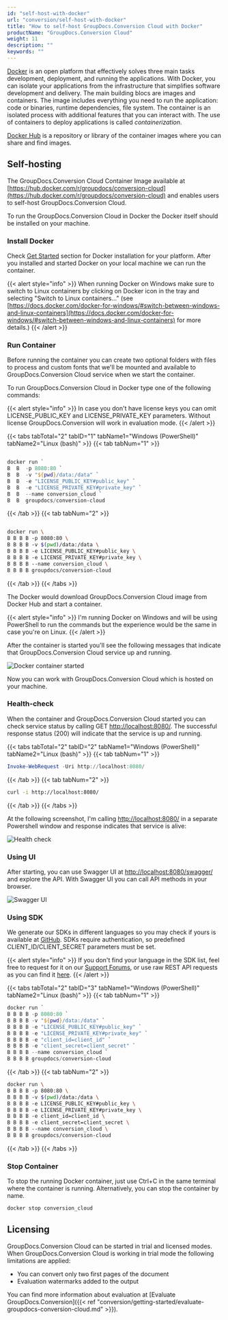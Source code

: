 ```yaml
---
id: "self-host-with-docker"
url: "conversion/self-host-with-docker"
title: "How to self-host GroupDocs.Conversion Cloud with Docker"
productName: "GroupDocs.Conversion Cloud"
weight: 11
description: ""
keywords: ""
---
```


[Docker](https://docs.docker.com/get-started/overview/) is an open platform that effectively solves three main tasks development, deployment, and running the applications. With Docker, you can isolate your applications from the infrastructure that simplifies software development and delivery. The main building blocs are images and containers. The image includes everything you need to run the application: code or binaries, runtime dependencies, file system. The container is an isolated process with additional features that you can interact with. The use of containers to deploy applications is called *containerization*.

[Docker Hub](https://hub.docker.com/) is a repository or library of the container images where you can share and find images.

## Self-hosting

The GroupDocs.Conversion Cloud Container Image available at [https://hub.docker.com/r/groupdocs/conversion-cloud](https://hub.docker.com/r/groupdocs/conversion-cloud) and enables users to self-host GroupDocs.Conversion Cloud.

To run the GroupDocs.Conversion Cloud in Docker the Docker itself should be installed on your machine.

### Install Docker

Check [Get Started](https://www.docker.com/get-started) section for Docker installation for your platform. After you installed and started Docker on your local machine we can run the container.

{{< alert style="info" >}}
When running Docker on Windows make sure to switch to Linux containers by clicking on Docker icon in the tray and selecting "Switch to Linux containers..." (see [https://docs.docker.com/docker-for-windows/#switch-between-windows-and-linux-containers](https://docs.docker.com/docker-for-windows/#switch-between-windows-and-linux-containers) for more details.)
{{< /alert >}}

### Run Container

Before running the container you can create two optional folders with files to process and custom fonts that we'll be mounted and available to GroupDocs.Conversion Cloud service when we start the container.

To run GroupDocs.Conversion Cloud in Docker type one of the following commands:

{{< alert style="info" >}}
In case you don't have license keys you can omit LICENSE_PUBLIC_KEY and LICENSE_PRIVATE_KEY parameters. Without license GroupDocs.Conversion will work in evaluation mode.
{{< /alert >}}

{{< tabs tabTotal="2" tabID="1" tabName1="Windows (PowerShell)" tabName2="Linux (bash)" >}} {{< tab tabNum="1" >}}

```powershell

docker run `
В  В  -p 8080:80 `
В  В  -v "${pwd}/data:/data" `
В  В  -e "LICENSE_PUBLIC_KEY#public_key" `
В  В  -e "LICENSE_PRIVATE_KEY#private_key" `
В  В  --name conversion_cloud `
В  В  groupdocs/conversion-cloud

```

{{< /tab >}} {{< tab tabNum="2" >}}

```bash

docker run \
В В В В -p 8080:80 \
В В В В -v $(pwd)/data:/data \
В В В В -e LICENSE_PUBLIC_KEY#public_key \
В В В В -e LICENSE_PRIVATE_KEY#private_key \
В В В В --name conversion_cloud \
В В В В groupdocs/conversion-cloud

```

{{< /tab >}} {{< /tabs >}}

The Docker would download GroupDocs.Conversion Cloud image from Docker Hub and start a container. 

{{< alert style="info" >}}
I'm running Docker on Windows and will be using PowerShell to run the commands but the experience would be the same in case you're on Linux.
{{< /alert >}}

After the container is started you'll see the following messages that indicate that GroupDocs.Conversion Cloud service up and running.

![Docker container started](conversion/images/start.png)

Now you can work with GroupDocs.Conversion Cloud which is hosted on your machine.

### Health-check

When the container and GroupDocs.Conversion Cloud started you can check service status by calling GET [http://localhost:8080/](http://localhost:8080/). The successful response status (200) will indicate that the service is up and running.

{{< tabs tabTotal="2" tabID="2" tabName1="Windows (PowerShell)" tabName2="Linux (bash)" >}} {{< tab tabNum="1" >}}

```powershell
Invoke-WebRequest -Uri http://localhost:8080/
```

{{< /tab >}} {{< tab tabNum="2" >}}

```bash
curl -i http://localhost:8080/
```

{{< /tab >}} {{< /tabs >}}

At the following screenshot, I'm calling [http://localhost:8080/](http://localhost:8080/) in a separate Powershell window and response indicates that service is alive:

![Health check](conversion/images/invoke.png)

### Using UI

After starting, you can use Swagger UI at [http://localhost:8080/swagger/](http://localhost:8080/swagger/) and explore the API. With Swagger UI you can call API methods in your browser.

![Swagger UI](conversion/images/UI.png)

### Using SDK

We generate our SDKs in different languages so you may check if yours is available at [GitHub](https://github.com/groupdocs-conversion-cloud). SDKs require authentication, so predefined CLIENT_ID/CLIENT_SECRET parameters must be set.

{{< alert style="info" >}}
If you don't find your language in the SDK list, feel free to request for it on our [Support Forums](https://forum.groupdocs.cloud/c/conversion), or use raw REST API requests as you can find it [here](https://products.groupdocs.cloud/conversion/curl).
{{< /alert >}}

{{< tabs tabTotal="2" tabID="3" tabName1="Windows (PowerShell)" tabName2="Linux (bash)" >}} {{< tab tabNum="1" >}}

```powershell
docker run `
В В В В -p 8080:80 `
В В В В -v "${pwd}/data:/data" `
В В В В -e "LICENSE_PUBLIC_KEY#public_key" `
В В В В -e "LICENSE_PRIVATE_KEY#private_key" `
В В В В -e "client_id=client_id" `
В В В В -e "client_secret=client_secret" `
В В В В --name conversion_cloud `
В В В В groupdocs/conversion-cloud
```

{{< /tab >}} {{< tab tabNum="2" >}}

```bash
docker run \
В В В В -p 8080:80 \
В В В В -v $(pwd)/data:/data \
В В В В -e LICENSE_PUBLIC_KEY#public_key \
В В В В -e LICENSE_PRIVATE_KEY#private_key \
В В В В -e client_id=client_id \
В В В В -e client_secret=client_secret \
В В В В --name conversion_cloud \
В В В В groupdocs/conversion-cloud
```

{{< /tab >}} {{< /tabs >}}

### Stop Container

To stop the running Docker container, just use Ctrl+C in the same terminal where the container is running. Alternatively, you can stop the container by name.

```bash
docker stop conversion_cloud
```

## Licensing

GroupDocs.Conversion Cloud can be started in trial and licensed modes. When GroupDocs.Conversion Cloud is working in trial mode the following limitations are applied:

* You can convert only two first pages of the document
* Evaluation watermarks added to the output

You can find more information about evaluation at [Evaluate GroupDocs.Conversion]({{< ref "conversion/getting-started/evaluate-groupdocs-conversion-cloud.md" >}}).
